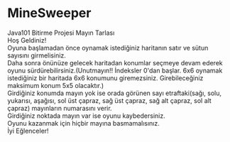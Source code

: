 # MineSweeper
Java101 Bitirme Projesi Mayın Tarlası  
Hoş Geldiniz!  
Oyuna başlamadan önce oynamak istediğiniz haritanın satır ve sütun sayısını girmelisiniz.  
Daha sonra önünüze gelecek haritadan konumlar seçmeye devam ederek oyunu sürdürebilirsiniz.(Unutmayın!! İndeksler 0'dan başlar. 6x6 oynamak istediğiniz bir haritada 6x6 konumunu giremezsiniz. Girebileceğiniz maksimum konum 5x5 olacaktır.)  
Girdiğiniz konumda mayın yok ise orada görünen sayı etraftaki(sağı, solu, yukarısı, aşağısı, sol üst çapraz, sağ üst çapraz, sağ alt çapraz, sol alt çapraz) mayınların numarasını verir.  
Girdiğiniz noktada mayın var ise oyunu kaybedersiniz.  
Oyunu kazanmak için hiçbir mayına basmamalısınız.  
İyi Eğlenceler!